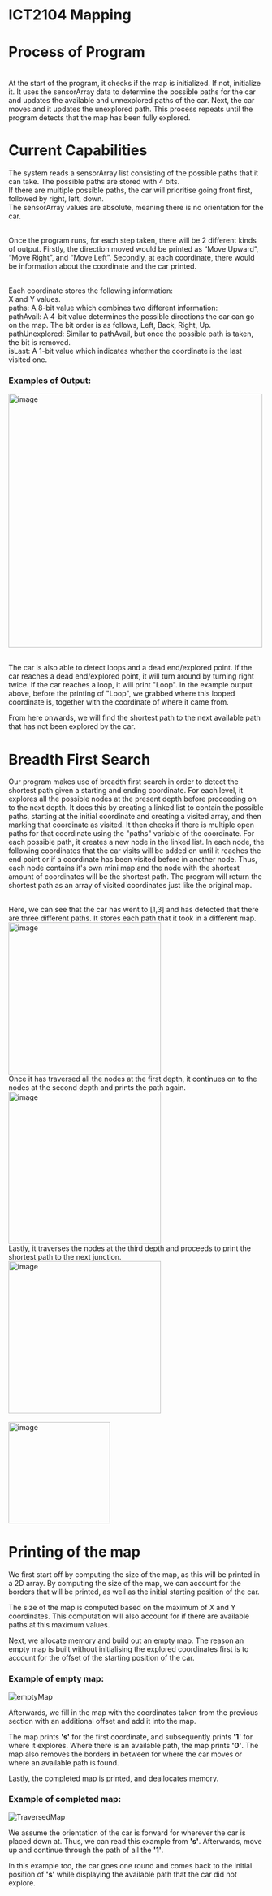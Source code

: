 # ICT2104 Mapping
# Process of Program
<br>At the start of the program, it checks if the map is initialized. If not, initialize it. It uses the sensorArray data to determine the possible paths for the car and updates the available and unnexplored paths of the car. Next, the car moves and it updates the unexplored path. This process repeats until the program detects that the map has been fully explored. 

# Current Capabilities
The system reads a sensorArray list consisting of the possible paths that it can take. The possible paths are stored with 4 bits.
<br> If there are multiple possible paths, the car will prioritise going front first, followed by right, left, down.
<br> The sensorArray values are absolute, meaning there is no orientation for the car.

<br>Once the program runs, for each step taken, there will be 2 different kinds of output. Firstly, the direction moved would be printed as “Move Upward”, “Move Right”, and “Move Left”. Secondly, at each coordinate, there would be information about the coordinate and the car printed.

<br>Each coordinate stores the following information:
<br>X and Y values.
<br>paths: A 8-bit value which combines two different information:
<br>pathAvail: A 4-bit value determines the possible directions the car can go on the map. The bit order is as follows, Left, Back, Right, Up.
<br>pathUnexplored: Similar to pathAvail, but once the possible path is taken, the bit is removed.
<br>isLast: A 1-bit value which indicates whether the coordinate is the last visited one.

### Examples of Output:
<img width="500" alt="image" src="https://user-images.githubusercontent.com/49942089/201339360-8df05cff-acb4-492e-ac8b-e1fc568205f6.png">

<br>The car is also able to detect loops and a dead end/explored point. If the car reaches a dead end/explored point, it will turn around by turning right twice. If the car reaches a loop, it will print "Loop". In the example output above, before the printing of "Loop", we grabbed where this looped coordinate is, together with the coordinate of where it came from.

From here onwards, we will find the shortest path to the next available path that has not been explored by the car.

# Breadth First Search
Our program makes use of breadth first search in order to detect the shortest path given a starting and ending coordinate. For each level, it explores all the possible nodes at the present depth before proceeding on to the next depth. It does this by creating a linked list to contain the possible paths, starting at the initial coordinate and creating a visited array, and then marking that coordinate as visited. It then checks if there is multiple open paths for that coordinate using the "paths" variable of the coordinate. For each possible path, it creates a new node in the linked list. In each node, the following coordinates that the car visits will be added on until it reaches the end point or if a coordinate has been visited before in another node. Thus, each node contains it's own mini map and the node with the shortest amount of coordinates will be the shortest path. The program will return the shortest path as an array of visited coordinates just like the original map.

<br>
Here, we can see that the car has went to [1,3] and has detected that there are three different paths. It stores each path that it took in a different map.
<br>
<img width="300" alt="image" src="https://user-images.githubusercontent.com/49942089/204198413-8f1ce3b4-8e3c-41ce-a4f5-9e35f91e78a9.png">
<br>
Once it has traversed all the nodes at the first depth, it continues on to the nodes at the second depth and prints the path again.
<br>
<img width="300" alt="image" src="https://user-images.githubusercontent.com/49942089/204198715-f8a6d4e9-0cc8-4c1a-9524-3c9894015598.png">
<br>
Lastly, it traverses the nodes at the third depth and proceeds to print the shortest path to the next junction.
<br>
<img width="300" alt="image" src="https://user-images.githubusercontent.com/49942089/204199376-ff1e259b-b622-4aab-8722-bd1773684abc.png">
<br>


<br>
<img width="200" alt="image" src="https://user-images.githubusercontent.com/49942089/204197605-f31e54c5-7ef4-439a-9b3b-313a278783f3.png">


# Printing of the map
We first start off by computing the size of the map, as this will be printed in a 2D array. By computing the size of the map, we can account for the borders that will be printed, as well as the initial starting position of the car.

The size of the map is computed based on the maximum of X and Y coordinates. This computation will also account for if there are available paths at this maximum values.

Next, we allocate memory and build out an empty map. The reason an empty map is built without initialising the explored coordinates first is to account for the offset of the starting position of the car.

### Example of empty map:
![emptyMap](https://user-images.githubusercontent.com/90232507/201453598-48a2b192-1b0c-4d6d-972a-f0a78236c96d.png)


Afterwards, we fill in the map with the coordinates taken from the previous section with an additional offset and add it into the map. 

The map prints **'s'** for the first coordinate, and subsequently prints **'1'** for where it explores. Where there is an available path, the map prints **'0'**. The map also removes the borders in between for where the car moves or where an available path is found.

Lastly, the completed map is printed, and deallocates memory.

### Example of completed map:
![TraversedMap](https://user-images.githubusercontent.com/90232507/201453705-07f0a732-b3ce-42ca-bf49-7ae5239790e7.png)

We assume the orientation of the car is forward for wherever the car is placed down at. Thus, we can read this example from **'s'**. Afterwards, move up and continue through the path of all the **'1'**. 

In this example too, the car goes one round and comes back to the initial position of **'s'** while displaying the available path that the car did not explore. 



